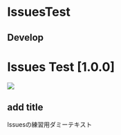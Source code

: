 # IssuesTest

<h2>Develop</h2>

# Issues Test [1.0.0]

![](https://img.shields.io/badge/Version-1.0.0-990000.svg)

## add title


Issuesの練習用ダミーテキスト
